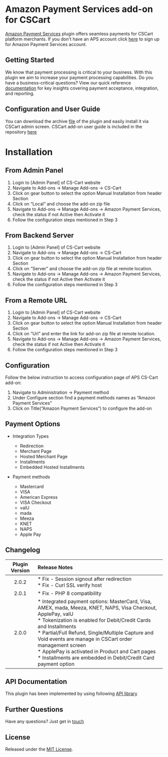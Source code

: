 # Amazon Payment Services add-on for CSCart
<a href="https://paymentservices.amazon.com/" target="_blank">Amazon Payment Services</a> plugin offers seamless payments for CSCart platform merchants.  If you don't have an APS account click [here](https://paymentservices.amazon.com/) to sign up for Amazon Payment Services account.


## Getting Started
We know that payment processing is critical to your business. With this plugin we aim to increase your payment processing capabilities. Do you have a business-critical questions? View our quick reference [documentation](https://paymentservices.amazon.com/docs/EN/index.html) for key insights covering payment acceptance, integration, and reporting.


## Configuration and User Guide
You can download the archive [file](/cscart-aps.zip) of the plugin and easily install it via CSCart admin screen.
CSCart add-on user guide is included in the repository [here](https://github.com/payfort/cscart4-payfort/wiki) 

# Installation
## From Admin Panel
1. Login to [Admin Panel] of CS-Cart website 
1. Navigate to Add-ons → Manage Add-ons -> CS-Cart 
1. Click on gear button to select the option Manual Installation from header Section 
1. Click on “Local” and choose the add-on zip file 
1. Navigate to Add-ons → Manage Add-ons -> Amazon Payment Services, check the status if not Active then Activate it 
1. Follow the configuration steps mentioned in Step 3 
## From Backend Server
1. Login to [Admin Panel] of CS-Cart website 
1. Navigate to Add-ons → Manage Add-ons -> CS-Cart 
1. Click on gear button to select the option Manual Installation from header Section 
1. Click on “Server” and choose the add-on zip file at remote location. 
1. Navigate to Add-ons → Manage Add-ons -> Amazon Payment Services, check the status if not Active then Activate it 
1. Follow the configuration steps mentioned in Step 3 
## From a Remote URL
1. Login to [Admin Panel] of CS-Cart website 
1. Navigate to Add-ons → Manage Add-ons -> CS-Cart 
1. Click on gear button to select the option Manual Installation from header Section 
1. Click on “Url” and enter the link for  add-on zip file at remote location. 
1. Navigate to Add-ons → Manage Add-ons -> Amazon Payment Services, check the status if not Active then Activate it 
1. Follow the configuration steps mentioned in Step 3 
## Configuration

Follow the below instruction to access configuration page of APS CS-Cart add-on:  

1. Navigate to Administration -> Payment method 
1. Under Configure section find a payment methods names as “Amazon Payment Services” 
1. Click on Title(“Amazon Payment Services”) to configure the add-on 
   

## Payment Options

* Integration Types
   * Redirection
   * Merchant Page
   * Hosted Merchant Page
   * Installments
   * Embedded Hosted Installments

* Payment methods
   * Mastercard
   * VISA
   * American Express
   * VISA Checkout
   * valU
   * mada
   * Meeza
   * KNET
   * NAPS
   * Apple Pay
   

## Changelog

| Plugin Version | Release Notes |
| :---: | :--- |
| 2.0.2 |   * Fix - Session signout after redirection<br />* Fix - Curl SSL verify host |
| 2.0.1 |   * Fix - PHP 8 compatibility |
| 2.0.0 |   * Integrated payment options: MasterCard, Visa, AMEX, mada, Meeza, KNET, NAPS, Visa Checkout, ApplePay, valU <br/> * Tokenization is enabled for Debit/Credit Cards and Installments <br/> * Partial/Full Refund, Single/Multiple Capture and Void events are manage in CSCart order management screen <br /> * ApplePay is activated in Product and Cart pages <br /> * Installments are embedded in Debit/Credit Card payment option | 


## API Documentation
This plugin has been implemented by using following [API library](https://paymentservices-reference.payfort.com/docs/api/build/index.html)


## Further Questions
Have any questions? Just get in [touch](https://paymentservices.amazon.com/get-in-touch)

## License
Released under the [MIT License](/LICENSE).
